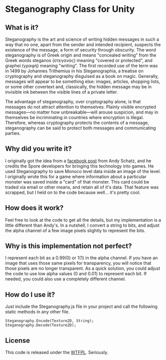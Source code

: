 Steganography Class for Unity
=============================

What is it?
-----------
Steganography is the art and science of writing hidden messages in such a way that no one, apart from the sender and intended recipient, suspects the existence of the message, a form of security through obscurity. The word steganography is of Greek origin and means "concealed writing" from the Greek words steganos (στεγανός) meaning "covered or protected", and graphei (γραφή) meaning "writing". The first recorded use of the term was in 1499 by Johannes Trithemius in his Steganographia, a treatise on cryptography and steganography disguised as a book on magic. Generally, messages will appear to be something else: images, articles, shopping lists, or some other covertext and, classically, the hidden message may be in invisible ink between the visible lines of a private letter.

The advantage of steganography, over cryptography alone, is that messages do not attract attention to themselves. Plainly visible encrypted messages—no matter how unbreakable—will arouse suspicion, and may in themselves be incriminating in countries where encryption is illegal. Therefore, whereas cryptography protects the contents of a message, steganography can be said to protect both messages and communicating parties.

Why did you write it?
---------------------
I originally got the idea from a [facebook post](http://www.facebook.com/notes/monaco/steganography-the-secret-data-behind-the-level-images/437497056995) from Andy Schatz, and he credits the Spore developers for bringing this technology into games. He used Steganography to save Monoco level data inside an image of the level. I originally wrote this for a game where information about a particular monster was saved inside a "card" of that monster. This card could be traded via email or other means, and retain all of it's data. That feature was scrapped, but I held on to the code because well... it's pretty cool.


How does it work?
-----------------
Feel free to look at the code to get all the details, but my implementation is a little different than Andy's. In a nutshell, I convert a string to bits, and adjust the alpha channel of a few image pixels slightly to represent the bits. 


Why is this implementation not perfect?
---------------------------------------
I represent each bit as a 0.99(0) or 1(1) in the alpha channel. If you have an image that uses those same pixels for transparency, you will notice that those pixels are no longer transparent. As a quick solution, you could adjust the code to use low alpha values (0 and 0.01) to represent each bit. If needed, you could also use a completely different channel.


How do I use it?
----------------
Just include the Steganography.js file in your project and call the following static methods in any other file.

~~~
Steganography.Encode(Texture2D, String);
Steganography.Decode(Texture2D);
~~~



License
-------
This code is released under the [WTFPL](http://sam.zoy.org/wtfpl/). Seriously.



